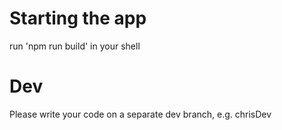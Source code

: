 # Starting the app
run 'npm run build' in your shell

# Dev
Please write your code on a separate dev branch, e.g. chrisDev
